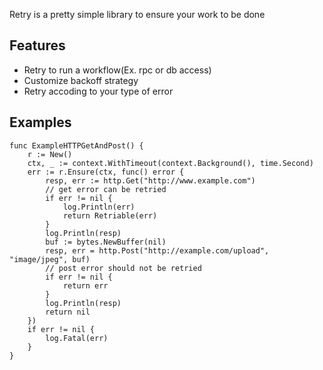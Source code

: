 Retry is a pretty simple library to ensure your work to be done

## Features
* Retry to run a workflow(Ex. rpc or db access)
* Customize backoff strategy
* Retry accoding to your type of error

## Examples

```
func ExampleHTTPGetAndPost() {
    r := New()
    ctx, _ := context.WithTimeout(context.Background(), time.Second)
    err := r.Ensure(ctx, func() error {
        resp, err := http.Get("http://www.example.com")
        // get error can be retried
        if err != nil {
            log.Println(err)
            return Retriable(err)
        }
        log.Println(resp)
        buf := bytes.NewBuffer(nil)
        resp, err = http.Post("http://example.com/upload", "image/jpeg", buf)
        // post error should not be retried
        if err != nil {
            return err
        }
        log.Println(resp)
        return nil
    })
    if err != nil {
        log.Fatal(err)
    }
}
```
